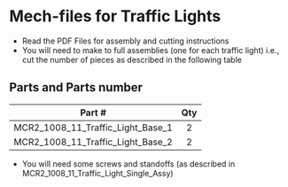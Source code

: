 # Mech-files for Traffic Lights
* Read the PDF Files for assembly and cutting instructions
* You will need to make to full assemblies (one for each traffic light) 
i.e., cut the number of pieces as described in the following table

## Parts and Parts number


| Part #  |  Qty |
|----------|:-------------:|
| MCR2_1008_11_Traffic_Light_Base_1 | 2 |
| MCR2_1008_11_Traffic_Light_Base_2 | 2 |

* You will need some screws and standoffs (as described in MCR2_1008_11_Traffic_Light_Single_Assy)
